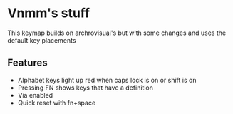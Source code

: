 # Vnmm's stuff

This keymap builds on archrovisual's but with some changes and uses the default key placements

## Features

-   Alphabet keys light up red when caps lock is on or shift is on
-   Pressing FN shows keys that have a definition
-   Via enabled
-   Quick reset with fn+space
